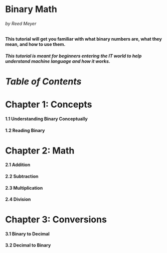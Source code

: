 # Binary Math
###### by Reed Meyer
#### This tutorial will get you familiar with what binary numbers are, what they mean, and how to use them.
##### This tutorial is meant for beginners entering the IT world to help understand machine language and how it works.

# ***Table of Contents***
# Chapter 1: Concepts
#### 1.1 Understanding Binary Conceptually
#### 1.2 Reading Binary
# Chapter 2: Math
#### 2.1 Addition
#### 2.2 Subtraction
#### 2.3 Multiplication
#### 2.4 Division
# Chapter 3: Conversions
#### 3.1 Binary to Decimal
#### 3.2 Decimal to Binary
